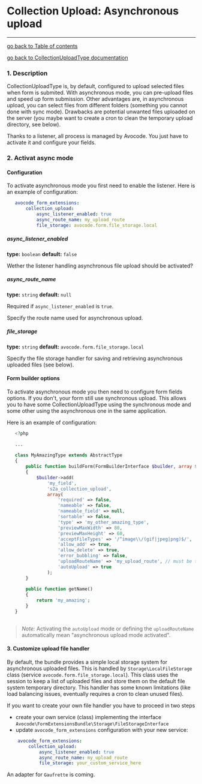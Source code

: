 # Collection Upload: Asynchronous upload
---------------------------------------

[go back to Table of contents][back-to-index]

[go back to CollectionUploadType documentation][back-to-collectionupload-type]

[back-to-index]: https://github.com/symfony2admingenerator/FormExtensionsBundle/blob/master/Resources/doc/documentation.md
[back-to-collectionupload-type]: https://github.com/symfony2admingenerator/FormExtensionsBundle/blob/master/Resources/doc/collection-upload/overview.md 

### 1. Description

 CollectionUploadType is, by default, configured to upload selected files when form is submited. With asynchronous mode,
 you can pre-upload files and speed up form submission. Other advantages are, in asynchronous upload, you can select
 files from different folders (something you cannot done with sync mode). Drawbacks are potential unwanted files
 uploaded on the server (you maybe want to create a cron to clean the temporary upload directory, see below).
 
 Thanks to a listener, all process is managed by Avocode. You just have to activate it and configure your fields.
 
 
### 2. Activat async mode

#### Configuration

 To activate asynchronous mode you first need to enable the listener. Here is an example of configuration:
 
 ```yaml
    avocode_form_extensions:
        collection_upload:
            async_listener_enabled: true
            async_route_name: my_upload_route
            file_storage: avocode.form.file_storage.local
 ```
 
##### async_listener_enabled

**type:** `boolean` **default:** `false`

Wether the listener handling asynchronous file upload should be activated?

##### async_route_name

**type:** `string` **default:** `null`

Required if `async_listener_enabled` is `true`.

Specify the route name used for asynchronous upload.

##### file_storage

**type:** `string` **default:** `avocode.form.file_storage.local`

Specify the file storage handler for saving and retrieving asynchronous uploaded files (see below).

#### Form builder options
 
 To activate asynchronous mode you then need to configure form fields options. If you don't, your form still use synchronous
 upload. This allows you to have some CollectionUploadType using the synchronous mode and some other using the asynchronous
 one in the same application.
 
 Here is an example of configuration:
 
 ```php
    <?php

    ...
    
    class MyAmazingType extends AbstractType
    {
        public function buildForm(FormBuilderInterface $builder, array $options)
        {
            $builder->add(
                'my_field',
                's2a_collection_upload',
                array(
                    'required' => false,
                    'nameable' => false,
                    'nameable_field' => null,
                    'sortable' => false,
                    'type' => 'my_other_amazing_type',
                    'previewMaxWidth' => 80,
                    'previewMaxHeight' => 60,
                    'acceptFileTypes' => '/^image\\/(gif|jpeg|png)$/',
                    'allow_add' => true,
                    'allow_delete' => true,
                    'error_bubbling' => false,
                    'uploadRouteName' => 'my_upload_route', // must be the same as in the configuration
                    'autoUpload' => true
                );
        }
        
        public function getName()
        {
            return 'my_amazing';
        }
    }
     
 ```
 
 > *Note:* Activating the `autoUpload` mode or defining the `uploadRouteName` automatically mean "asynchronous upload mode
 activated".
 
#### 3. Customize upload file handler

 By default, the bundle provides a simple local storage system for asynchronous uploaded files. This is handled by 
 `Storage\LocalFileStorage` class (service `avocode.form.file_storage.local`). This class uses the session to keep
 a list of uploaded files and store them on the default file system temporary directory. This handler has some known 
 limitations (like load balancing issues, eventually requires a cron to clean unused files).
 
 If you want to create your own file handler you have to proceed in two steps
 
 - create your own service (class) implementing the interface `Avocode\FormExtensionsBundle\Storage\FileStorageInterface`
 - update `avocode_form_extensions` configuration with your new service:
    
```yaml
    avocode_form_extensions:
        collection_upload:
            async_listener_enabled: true
            async_route_name: my_upload_route
            file_storage: your_custom_service_here
```
 
 An adapter for `Gaufrette` is coming. 

 